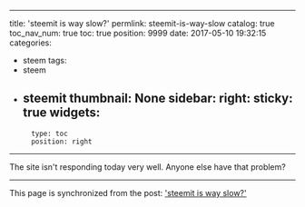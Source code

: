 
---
title: 'steemit is way slow?'
permlink: steemit-is-way-slow
catalog: true
toc_nav_num: true
toc: true
position: 9999
date: 2017-05-10 19:32:15
categories:
- steem
tags:
- steem
- steemit
thumbnail: None
sidebar:
    right:
        sticky: true
widgets:
    -
        type: toc
        position: right
---


The site isn't responding today very well.  Anyone else have that problem?

- - -

This page is synchronized from the post: ['steemit is way slow?'](https://steemit.com/@aggroed/steemit-is-way-slow)
